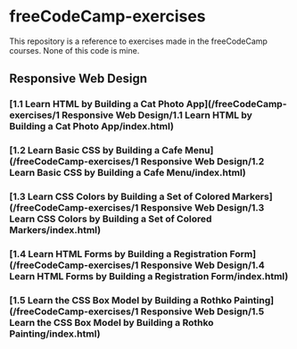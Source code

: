 # freeCodeCamp-exercises
This repository is a reference to exercises made in the freeCodeCamp courses. None of this code is mine.

## Responsive Web Design

### [1.1 Learn HTML by Building a Cat Photo App](/freeCodeCamp-exercises/1 Responsive Web Design/1.1 Learn HTML by Building a Cat Photo App/index.html)

### [1.2 Learn Basic CSS by Building a Cafe Menu](/freeCodeCamp-exercises/1 Responsive Web Design/1.2 Learn Basic CSS by Building a Cafe Menu/index.html)

### [1.3 Learn CSS Colors by Building a Set of Colored Markers](/freeCodeCamp-exercises/1 Responsive Web Design/1.3 Learn CSS Colors by Building a Set of Colored Markers/index.html)

### [1.4 Learn HTML Forms by Building a Registration Form](/freeCodeCamp-exercises/1 Responsive Web Design/1.4 Learn HTML Forms by Building a Registration Form/index.html)

### [1.5 Learn the CSS Box Model by Building a Rothko Painting](/freeCodeCamp-exercises/1 Responsive Web Design/1.5 Learn the CSS Box Model by Building a Rothko Painting/index.html)
